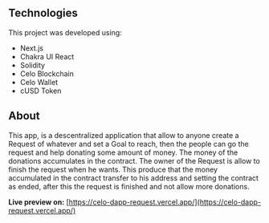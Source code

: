 ## Technologies

This project was developed using:

- Next.js
- Chakra UI React
- Solidity
- Celo Blockchain
- Celo Wallet
- cUSD Token

## About

This app, is a descentralized application that allow to anyone create a Request of whatever and set a Goal to reach, then the people can go the request and help donating some amount of money.
The money of the donations accumulates in the contract.
The owner of the Request is allow to finish the request when he wants. This produce that the money accumulated in the contract transfer to his address and setting the contract as ended, after this the request is finished and not allow more donations.

**Live preview on:** [https://celo-dapp-request.vercel.app/](https://celo-dapp-request.vercel.app/)
